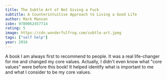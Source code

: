 ```yaml
---
title: The Subtle Art of Not Giving a Fuck
subtitle: A Counterintuitive Approach to Living a Good Life
author: Mark Manson
isbn: 9780062457714
rating: 5
image: https://cdn.wonderfulfrog.com/subtle-art.jpeg
tags: ["self help"]
year: 2016
---
```


A book I am always first to recommend to people. It was a real life-changer for me and changed my core values. Actually, I didn't even know what "core values" were before this book! It helped identify what is important to me and what I consider to be my core values.
